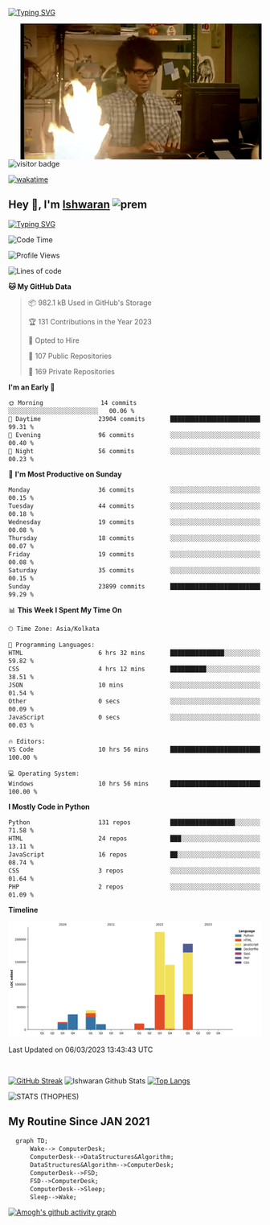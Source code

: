 [![Typing SVG](https://readme-typing-svg.herokuapp.com?font=Fira+Code&duration=1000&pause=2000&color=9400D3&multiline=true&width=1500&height=20&lines=%3D%3D%3D%3D%3D%3D%3D%3D%3D%3D%3D%3D%3D%3D%3D%3D%3D%3D%3D%3D%3D%3D%3D%3D%3D%3D%3D%3D%3D%3D%3D%3D%3D%3D%3D%3D%3D%3D%3D%3D%3D%3D%3D%3D%3D%3D%3D%3D%3D%3D%3D%3D%3D%3D%3D%3D%3D%3D%3D%3D%3D%3D%3D%3D%3D%3D%3D%3D%3D%3D%3D%3D%3D%3D%3D%3D%3D%3D%3D%3D%3D%3D%3D%3D%3D%3D%3D%3D%3D%3D%3D%3D%3D%3D%3D%3D%3D%3D%3D%3D%3D%3D%3D%3D%3D%3D%3D%3D%3D%3D%3D%3D%3D%3D%3D%3D%3D%3D%3D%3D%3D%3D%3D%3D%3D%3D%3D%3D%3D%3D%3D%3D)](https://git.io/typing-svg)


<img align="right" src="/assets/gif/Firepc.gif" />

![visitor badge](https://visitor-badge.glitch.me/badge?page_id=IshwaranRudhara-badge&left_color=red&right_color=green&left_text=Hello%20Visitors)

[![wakatime](https://wakatime.com/badge/user/fc738f08-9e9d-4e8b-a6ea-7f547f91629d.svg)](https://wakatime.com/@fc738f08-9e9d-4e8b-a6ea-7f547f91629d)

<h2>Hey 👋, I'm <a href="https://github.com/IshwaranRudhara">Ishwaran</a> <img width="30" alt="prem" src="https://user-images.githubusercontent.com/47528708/184485159-eb187755-3860-4024-84e0-36e3194f9dac.gif"></h2>

[![Typing SVG](https://readme-typing-svg.herokuapp.com?font=Fira+Code&duration=1000&pause=2000&color=9400D3&multiline=true&width=1500&height=20&lines=%3D%3D%3D%3D%3D%3D%3D%3D%3D%3D%3D%3D%3D%3D%3D%3D%3D%3D%3D%3D%3D%3D%3D%3D%3D%3D%3D%3D%3D%3D%3D%3D%3D%3D%3D%3D%3D%3D%3D%3D%3D%3D%3D%3D%3D%3D%3D%3D%3D%3D%3D%3D%3D%3D%3D%3D%3D%3D%3D%3D%3D%3D%3D%3D%3D%3D%3D%3D%3D%3D%3D%3D%3D%3D%3D%3D%3D%3D%3D%3D%3D%3D%3D%3D%3D%3D%3D%3D%3D%3D%3D%3D%3D%3D%3D%3D%3D%3D%3D%3D%3D%3D%3D%3D%3D%3D%3D%3D%3D%3D%3D%3D%3D%3D%3D%3D%3D%3D%3D%3D%3D%3D%3D%3D%3D%3D%3D%3D%3D%3D%3D%3D)](https://git.io/typing-svg)




<!--START_SECTION:waka-->
![Code Time](http://img.shields.io/badge/Code%20Time-465%20hrs%2044%20mins-blue)

![Profile Views](http://img.shields.io/badge/Profile%20Views-43-blue)

![Lines of code](https://img.shields.io/badge/From%20Hello%20World%20I%27ve%20Written-669.2%20thousand%20lines%20of%20code-blue)

**🐱 My GitHub Data** 

> 📦 982.1 kB Used in GitHub's Storage 
 > 
> 🏆 131 Contributions in the Year 2023
 > 
> 💼 Opted to Hire
 > 
> 📜 107 Public Repositories 
 > 
> 🔑 169 Private Repositories 
 > 
**I'm an Early 🐤** 

```text
🌞 Morning                14 commits          ░░░░░░░░░░░░░░░░░░░░░░░░░   00.06 % 
🌆 Daytime                23904 commits       █████████████████████████   99.31 % 
🌃 Evening                96 commits          ░░░░░░░░░░░░░░░░░░░░░░░░░   00.40 % 
🌙 Night                  56 commits          ░░░░░░░░░░░░░░░░░░░░░░░░░   00.23 % 
```
📅 **I'm Most Productive on Sunday** 

```text
Monday                   36 commits          ░░░░░░░░░░░░░░░░░░░░░░░░░   00.15 % 
Tuesday                  44 commits          ░░░░░░░░░░░░░░░░░░░░░░░░░   00.18 % 
Wednesday                19 commits          ░░░░░░░░░░░░░░░░░░░░░░░░░   00.08 % 
Thursday                 18 commits          ░░░░░░░░░░░░░░░░░░░░░░░░░   00.07 % 
Friday                   19 commits          ░░░░░░░░░░░░░░░░░░░░░░░░░   00.08 % 
Saturday                 35 commits          ░░░░░░░░░░░░░░░░░░░░░░░░░   00.15 % 
Sunday                   23899 commits       █████████████████████████   99.29 % 
```


📊 **This Week I Spent My Time On** 

```text
🕑︎ Time Zone: Asia/Kolkata

💬 Programming Languages: 
HTML                     6 hrs 32 mins       ███████████████░░░░░░░░░░   59.82 % 
CSS                      4 hrs 12 mins       ██████████░░░░░░░░░░░░░░░   38.51 % 
JSON                     10 mins             ░░░░░░░░░░░░░░░░░░░░░░░░░   01.54 % 
Other                    0 secs              ░░░░░░░░░░░░░░░░░░░░░░░░░   00.09 % 
JavaScript               0 secs              ░░░░░░░░░░░░░░░░░░░░░░░░░   00.03 % 

🔥 Editors: 
VS Code                  10 hrs 56 mins      █████████████████████████   100.00 % 

💻 Operating System: 
Windows                  10 hrs 56 mins      █████████████████████████   100.00 % 
```

**I Mostly Code in Python** 

```text
Python                   131 repos           ██████████████████░░░░░░░   71.58 % 
HTML                     24 repos            ███░░░░░░░░░░░░░░░░░░░░░░   13.11 % 
JavaScript               16 repos            ██░░░░░░░░░░░░░░░░░░░░░░░   08.74 % 
CSS                      3 repos             ░░░░░░░░░░░░░░░░░░░░░░░░░   01.64 % 
PHP                      2 repos             ░░░░░░░░░░░░░░░░░░░░░░░░░   01.09 % 
```



**Timeline**

![Lines of Code chart](https://raw.githubusercontent.com/IshwaranRudhara/IshwaranRudhara/main/assets/bar_graph.png)


 Last Updated on 06/03/2023 13:43:43 UTC
<!--END_SECTION:waka-->

```javascript



```


[![GitHub Streak](https://streak-stats.demolab.com?user=IshwaranRudhara&theme=dark&border_radius=4.7&date_format=M%20j%5B%2C%20Y%5D&background=000000&border=000000)](https://git.io/streak-stats)
![Ishwaran Github Stats](https://github-readme-stats.vercel.app/api?username=IshwaranRudhara&&show_icons=true&theme=radical)
[![Top Langs](https://github-readme-stats.vercel.app/api/top-langs/?username=IshwaranRudhara&layout=compact)](https://github.com/anuraghazra/github-readme-stats)

![STATS (THOPHES)](https://github-profile-trophy.vercel.app/?username=IshwaranRudhara&theme=gruvbox&margin-w=10&margin-h=15&column=8)




<H2>My Routine Since JAN 2021</H2>

```mermaid
  graph TD;
      Wake--> ComputerDesk;
      ComputerDesk-->DataStructures&Algorithm;
      DataStructures&Algorithm-->ComputerDesk;
      ComputerDesk-->FSD;
      FSD-->ComputerDesk;
      ComputerDesk-->Sleep;
      Sleep-->Wake;
```
[![Amogh's github activity graph](https://activity-graph.herokuapp.com/graph?username=IshwaranRudhara&bg_color=000000&color=3620f7&line=5a0c99&point=1adbce&area=true&hide_border=true)](https://github.com/ashutosh00710/github-readme-activity-graph)


<!--
**IshwaranRudhara/IshwaranRudhara** is a ✨ _special_ ✨ repository because its `README.md` (this file) appears on your GitHub profile.

Here are some ideas to get you started:

- 🔭 I’m currently working on ...
- 🌱 I’m currently learning ...
- 👯 I’m looking to collaborate on ...
- 🤔 I’m looking for help with ...
- 💬 Ask me about ...
- 📫 How to reach me: ...
- 😄 Pronouns: ...
- ⚡ Fun fact: ...
-->
